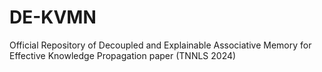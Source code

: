 # DE-KVMN
Official Repository of Decoupled and Explainable Associative Memory for Effective Knowledge Propagation paper (TNNLS 2024)
